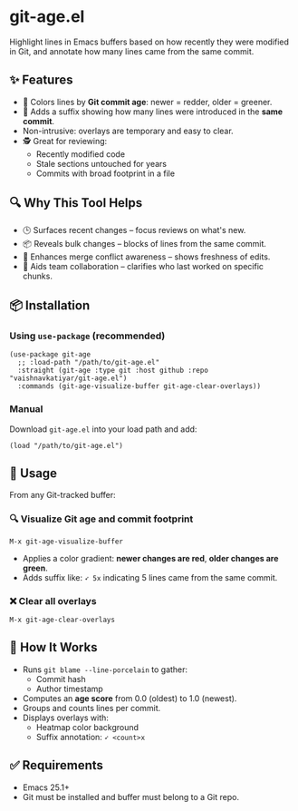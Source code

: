 # git-age.el

Highlight lines in Emacs buffers based on how recently they were modified in Git, and annotate how many lines came from the same commit.

## ✨ Features

* 🎨 Colors lines by **Git commit age**: newer = redder, older = greener.
* 🔢 Adds a suffix showing how many lines were introduced in the **same commit**.
* Non-intrusive: overlays are temporary and easy to clear.
* 🕵️ Great for reviewing:
  * Recently modified code
  * Stale sections untouched for years
  * Commits with broad footprint in a file

## 🔍 Why This Tool Helps

* 🕒 Surfaces recent changes – focus reviews on what's new.
* 📦 Reveals bulk changes – blocks of lines from the same commit.
* 🧩 Enhances merge conflict awareness – shows freshness of edits.
* 🧭 Aids team collaboration – clarifies who last worked on specific chunks.

## 📦 Installation

### Using `use-package` (recommended)

```elisp
(use-package git-age
  ;; :load-path "/path/to/git-age.el"
  :straight (git-age :type git :host github :repo "vaishnavkatiyar/git-age.el")
  :commands (git-age-visualize-buffer git-age-clear-overlays))
```

### Manual

Download `git-age.el` into your load path and add:

```elisp
(load "/path/to/git-age.el")
```

## 🧠 Usage

From any Git-tracked buffer:

### 🔍 Visualize Git age and commit footprint

```elisp
M-x git-age-visualize-buffer
```

* Applies a color gradient: **newer changes are red**, **older changes are green**.
* Adds suffix like: `➶ 5x` indicating 5 lines came from the same commit.

### ❌ Clear all overlays

```elisp
M-x git-age-clear-overlays
```

## 📁 How It Works

* Runs `git blame --line-porcelain` to gather:
  * Commit hash
  * Author timestamp
* Computes an **age score** from 0.0 (oldest) to 1.0 (newest).
* Groups and counts lines per commit.
* Displays overlays with:
  * Heatmap color background
  * Suffix annotation: `➶ <count>x`

## ✅ Requirements

* Emacs 25.1+
* Git must be installed and buffer must belong to a Git repo.
